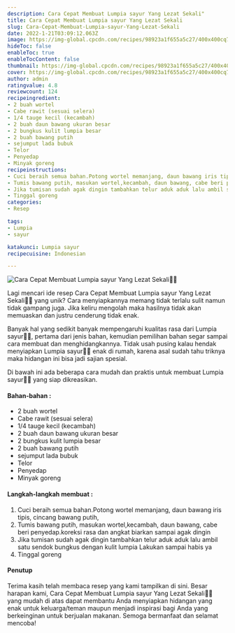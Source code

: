 ```yaml
---
description: Cara Cepat Membuat Lumpia sayur Yang Lezat Sekali"
title: Cara Cepat Membuat Lumpia sayur Yang Lezat Sekali
slug: Cara-Cepat-Membuat-Lumpia-sayur-Yang-Lezat-Sekali
date: 2022-1-21T03:09:12.063Z
image: https://img-global.cpcdn.com/recipes/98923a1f655a5c27/400x400cq70/photo.jpg
hideToc: false
enableToc: true
enableTocContent: false
thumbnail: https://img-global.cpcdn.com/recipes/98923a1f655a5c27/400x400cq70/photo.jpg
cover: https://img-global.cpcdn.com/recipes/98923a1f655a5c27/400x400cq70/photo.jpg
author: admin
ratingvalue: 4.8
reviewcount: 124
recipeingredient:
- 2 buah wortel
- Cabe rawit (sesuai selera)
- 1/4 tauge kecil (kecambah)
- 2 buah daun bawang ukuran besar
- 2 bungkus kulit lumpia besar
- 2 buah bawang putih
- sejumput lada bubuk
- Telor
- Penyedap
- Minyak goreng
recipeinstructions:
- Cuci beraih semua bahan.Potong wortel memanjang, daun bawang iris tipis, cincang bawang putih,
- Tumis bawang putih, masukan wortel,kecambah, daun bawang, cabe beri penyedap.koreksi rasa dan angkat biarkan sampai agak dingin
- Jika tumisan sudah agak dingin tambahkan telur aduk aduk lalu ambil satu sendok bungkus dengan kulit lumpia Lakukan sampai habis ya
- Tinggal goreng
categories:
- Resep

tags:
- Lumpia
- sayur

katakunci: Lumpia sayur
recipecuisine: Indonesian

---
```


![Cara Cepat Membuat Lumpia sayur Yang Lezat Sekali👩‍🍳](https://img-global.cpcdn.com/recipes/98923a1f655a5c27/400x400cq70/photo.jpg)

Lagi mencari ide resep Cara Cepat Membuat Lumpia sayur Yang Lezat Sekali👩‍🍳 yang unik? Cara menyiapkannya memang tidak terlalu sulit namun tidak gampang juga. Jika keliru mengolah maka hasilnya tidak akan memuaskan dan justru cenderung tidak enak.

Banyak hal yang sedikit banyak mempengaruhi kualitas rasa dari Lumpia sayur👩‍🍳, pertama dari jenis bahan, kemudian pemilihan bahan segar sampai cara membuat dan menghidangkannya. Tidak usah pusing kalau hendak menyiapkan Lumpia sayur👩‍🍳 enak di rumah, karena asal sudah tahu triknya maka hidangan ini bisa jadi sajian spesial.

Di bawah ini ada beberapa cara mudah dan praktis untuk membuat Lumpia sayur👩‍🍳 yang siap dikreasikan.

<!--inarticleads1-->

#### Bahan-bahan :

- 2 buah wortel
- Cabe rawit (sesuai selera)
- 1/4 tauge kecil (kecambah)
- 2 buah daun bawang ukuran besar
- 2 bungkus kulit lumpia besar
- 2 buah bawang putih
- sejumput lada bubuk
- Telor
- Penyedap
- Minyak goreng

<!--inarticleads2-->

#### Langkah-langkah membuat :

1. Cuci beraih semua bahan.Potong wortel memanjang, daun bawang iris tipis, cincang bawang putih,
1. Tumis bawang putih, masukan wortel,kecambah, daun bawang, cabe beri penyedap.koreksi rasa dan angkat biarkan sampai agak dingin
1. Jika tumisan sudah agak dingin tambahkan telur aduk aduk lalu ambil satu sendok bungkus dengan kulit lumpia Lakukan sampai habis ya
1. Tinggal goreng

#### Penutup

Terima kasih telah membaca resep yang kami tampilkan di sini. Besar harapan kami, Cara Cepat Membuat Lumpia sayur Yang Lezat Sekali👩‍🍳 yang mudah di atas dapat membantu Anda menyiapkan hidangan yang enak untuk keluarga/teman maupun menjadi inspirasi bagi Anda yang berkeinginan untuk berjualan makanan. Semoga bermanfaat dan selamat mencoba!